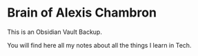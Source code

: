# Brain of Alexis Chambron

This is an Obsidian Vault Backup.  

You will find here all my notes about all the things I learn in Tech.   